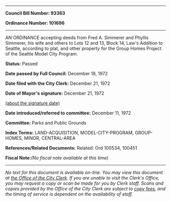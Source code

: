 

********

**Council Bill Number: 93363**
   
**Ordinance Number: 101696**
********

 AN ORDINANCE accepting deeds from Fred A. Simmerer and Phyllis Simmerer, his wife and others to Lots 12 and 13, Block 14, Law's Addition to Seattle, according to plat, and other property for the Group Homes Project of the Seattle Model City Program.

**Status:** Passed
   
**Date passed by Full Council:** December 18, 1972
   
**Date filed with the City Clerk:** December 21, 1972
   
**Date of Mayor's signature:** December 21, 1972
   
[(about the signature date)](/~public/approvaldate.htm)
   
   
   
**Date introduced/referred to committee:** December 11, 1972
   
**Committee:** Parks and Public Grounds
   
   
**Index Terms:** LAND-ACQUISITION, MODEL-CITY-PROGRAM, GROUP-HOMES, MINOR, CENTRAL-AREA

**References/Related Documents:** Related: Ord 100534, 100451

**Fiscal Note:**_(No fiscal note available at this time)_
********

_No text for this document is available on-line. You may view this document at [the Office of the City Clerk](http://www.seattle.gov/leg/clerk/contactUs.htm). If you are unable to visit the Clerk's Office, you may request a copy or scan be made for you by Clerk staff. Scans and copies provided by the Office of the City Clerk are subject to [copy fees](http://clerk.seattle.gov/~public/clerkfees.htm), and the timing of service is dependent on the availability of staff._

